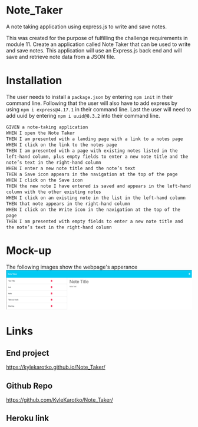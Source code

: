 # Note_Taker

A note taking application using express.js to write and save notes.

This was created for the purpose of fulfilling the challenge requirements in module 11. Create an application called Note Taker that can be used to write and save notes. This application will use an Express.js back end and will save and retrieve note data from a JSON file.

# Installation
The user needs to install a `package.json` by entering `npm init` in their command line. Following that the user will also have to add express by using `npm i express@4.17.1` in their command line. Last the user will need to add uuid by entering `npm i uuid@8.3.2` into their command line.

```
GIVEN a note-taking application
WHEN I open the Note Taker
THEN I am presented with a landing page with a link to a notes page
WHEN I click on the link to the notes page
THEN I am presented with a page with existing notes listed in the left-hand column, plus empty fields to enter a new note title and the note’s text in the right-hand column
WHEN I enter a new note title and the note’s text
THEN a Save icon appears in the navigation at the top of the page
WHEN I click on the Save icon
THEN the new note I have entered is saved and appears in the left-hand column with the other existing notes
WHEN I click on an existing note in the list in the left-hand column
THEN that note appears in the right-hand column
WHEN I click on the Write icon in the navigation at the top of the page
THEN I am presented with empty fields to enter a new note title and the note’s text in the right-hand column
```

# Mock-up
The following images show the webpage's apperance
![Note Taker](./public/assets/images/NT1.png)


# Links

## End project
https://kylekarotko.github.io/Note_Taker/
## Github Repo
https://github.com/KyleKarotko/Note_Taker/

## Heroku link
